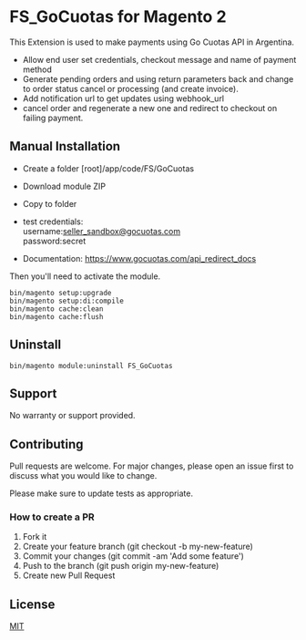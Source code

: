 # FS_GoCuotas for Magento 2

This Extension is used to make payments using Go Cuotas API in Argentina.

- Allow end user set credentials, checkout message and name of payment method 
- Generate pending orders and using return parameters back and change to order status cancel or processing (and create invoice).
- Add notification url to get updates using webhook_url
- cancel order and regenerate a new one and redirect to checkout on failing payment.

## Manual Installation

- Create a folder [root]/app/code/FS/GoCuotas
- Download module ZIP
- Copy to folder
- test credentials:<br> 
username:seller_sandbox@gocuotas.com<br>
password:secret

- Documentation: https://www.gocuotas.com/api_redirect_docs

Then you'll need to activate the module.

```
bin/magento setup:upgrade
bin/magento setup:di:compile
bin/magento cache:clean
bin/magento cache:flush
```

## Uninstall

```
bin/magento module:uninstall FS_GoCuotas
```

## Support

No warranty or support provided.

## Contributing

Pull requests are welcome. For major changes, please open an issue first to discuss what you would like to change.

Please make sure to update tests as appropriate.

### How to create a PR

1. Fork it
2. Create your feature branch (git checkout -b my-new-feature)
3. Commit your changes (git commit -am 'Add some feature')
4. Push to the branch (git push origin my-new-feature)
5. Create new Pull Request

## License

[MIT](https://choosealicense.com/licenses/mit/)
